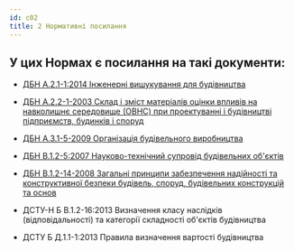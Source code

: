 ```yaml
---
id: c02
title: 2 Нормативні посилання
---
```


## У цих Нормах є посилання на такі документи:

- [ДБН А.2.1-1:2014 Інженерні вишукування для будівництва](https://www.minregion.gov.ua/wp-content/uploads/2017/12/3.1.-DBN-A.2.1-1-2008.-Vishukuvannya-proektuvannya-i-teri.pdf)

- [ДБН А.2.2-1-2003 Склад і зміст матеріалів оцінки впливів на навколишнє середовище (ОВНС) при проектуванні і будівництві підприємств, будинків і споруд](https://www.minregion.gov.ua/wp-content/uploads/2017/12/4.1.-DBN-A.2.2-1-2003.-Sklad-i-zmist-materialiv-otsinki.pdf)

- [ДБН А.3.1-5-2009 Організація будівельного виробництва](https://www.minregion.gov.ua/wp-content/uploads/2016/01/A315_Organizatsiya-budivelnogo-virobnitstva.pdf)

- [ДБН В.1.2-5:2007 Науково-технічний супровід будівельних об'єктів](https://www.minregion.gov.ua/wp-content/uploads/2017/12/39.1.-DBN-V.1.2-52007.-SNBB.-Naukovo-tehnichniy-suprovid.pdf)

- [ДБН В.1.2-14-2008 Загальні принципи забезпечення надійності та конструктивної безпеки будівель, споруд, будівельних конструкцій та основ](https://www.minregion.gov.ua/wp-content/uploads/2018/10/V1214-2018.pdf)

- ДСТУ-Н Б В.1.2-16:2013 Визначення класу наслідків (відповідальності) та категорії складності об'єктів будівництва

- ДСТУ Б Д.1.1-1:2013 Правила визначення вартості будівництва
